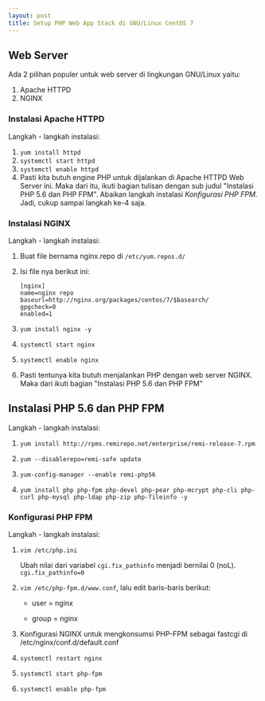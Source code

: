 ```yaml
---
layout: post
title: Setup PHP Web App Stack di GNU/Linux CentOS 7
---
```


## Web Server

Ada 2 pilihan populer untuk web server di lingkungan GNU/Linux yaitu: 

1. Apache HTTPD 
2. NGINX

### Instalasi Apache HTTPD

Langkah - langkah instalasi:

1. `yum install httpd`
2. `systemctl start httpd`
3. `systemctl enable httpd`
4. Pasti kita butuh engine PHP untuk dijalankan di Apache HTTPD Web Server ini. Maka dari itu, ikuti bagian tulisan dengan sub judul "Instalasi PHP 5.6 dan PHP FPM". Abaikan langkah instalasi *Konfigurasi PHP FPM*. Jadi, cukup sampai langkah ke-4 saja.

<!--more-->

### Instalasi NGINX

Langkah - langkah instalasi:

1. Buat file bernama nginx.repo di `/etc/yum.repos.d/`

2. Isi file nya berikut ini:
    ```text
    [nginx]
    name=nginx repo
    baseurl=http://nginx.org/packages/centos/7/$basearch/
    gpgcheck=0
    enabled=1
    ```

3. `yum install nginx -y`

4. `systemctl start nginx`

5. `systemctl enable nginx`

6. Pasti tentunya kita butuh menjalankan PHP dengan web server NGINX. Maka dari ikuti bagian "Instalasi PHP 5.6 dan PHP FPM"

## Instalasi PHP 5.6 dan PHP FPM

Langkah - langkah instalasi: 

1. `yum install http://rpms.remirepo.net/enterprise/remi-release-7.rpm`

2. `yum --disablerepo=remi-safe update`

3. `yum-config-manager --enable remi-php56`

4. `yum install php php-fpm php-devel php-pear php-mcrypt php-cli php-curl php-mysql php-ldap php-zip php-fileinfo -y`

### Konfigurasi PHP FPM

Langkah - langkah instalasi:

1. `vim /etc/php.ini`
    
    Ubah nilai dari variabel `cgi.fix_pathinfo` menjadi bernilai 0 (noL). `cgi.fix_pathinfo=0`

2. `vim /etc/php-fpm.d/www.conf`, lalu edit baris-baris berikut:

    * user = nginx
    
    * group = nginx

3. Konfigurasi NGINX untuk mengkonsumsi PHP-FPM sebagai fastcgi di /etc/nginx/conf.d/default.conf

4. `systemctl restart nginx`

5. `systemctl start php-fpm`

6. `systemctl enable php-fpm`
